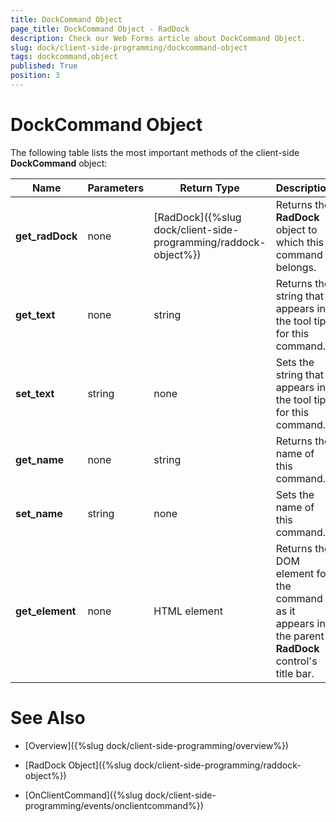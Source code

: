 ```yaml
---
title: DockCommand Object
page_title: DockCommand Object - RadDock
description: Check our Web Forms article about DockCommand Object.
slug: dock/client-side-programming/dockcommand-object
tags: dockcommand,object
published: True
position: 3
---
```


# DockCommand Object




The following table lists the most important methods of the client-side **DockCommand** object:


|  **Name**  |  **Parameters**  |  **Return Type**  |  **Description**  |
| ------ | ------ | ------ | ------ |
| **get_radDock** |none|[RadDock]({%slug dock/client-side-programming/raddock-object%})|Returns the **RadDock** object to which this command belongs.|
| **get_text** |none|string|Returns the string that appears in the tool tip for this command.|
| **set_text** |string|none|Sets the string that appears in the tool tip for this command.|
| **get_name** |none|string|Returns the name of this command.|
| **set_name** |string|none|Sets the name of this command.|
| **get_element** |none|HTML element|Returns the DOM element for the command as it appears in the parent **RadDock** control's title bar.|

# See Also

 * [Overview]({%slug dock/client-side-programming/overview%})

 * [RadDock Object]({%slug dock/client-side-programming/raddock-object%})

 * [OnClientCommand]({%slug dock/client-side-programming/events/onclientcommand%})
